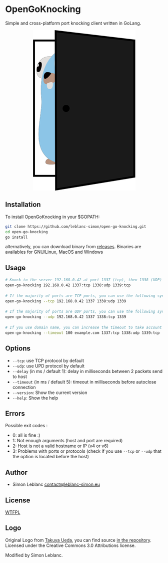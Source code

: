 # OpenGoKnocking

Simple and cross-platform port knocking client written in GoLang.

<p align="center">
<img src="https://raw.githubusercontent.com/leblanc-simon/open-go-knocking/main/assets/open-go-knocking.png">
</p>

## Installation

To install OpenGoKnocking in your $GOPATH:

```bash
git clone https://github.com/leblanc-simon/open-go-knocking.git
cd open-go-knocking
go install
```

alternatively, you can download binary from [releases](https://github.com/leblanc-simon/open-go-knocking/releases). 
Binaries are availables for GNU/Linux, MacOS and Windows

## Usage

```bash
# Knock to the server 192.168.0.42 at port 1337 (tcp), then 1338 (UDP) and finally 1339 (TCP)
open-go-knocking 192.168.0.42 1337:tcp 1338:udp 1339:tcp

# If the majority of ports are TCP ports, you can use the following syntax (ports without protocol will be in TCP)
open-go-knocking --tcp 192.168.0.42 1337 1338:udp 1339

# If the majority of ports are UDP ports, you can use the following syntax (ports without protocol will be in UDP)
open-go-knocking --udp 192.168.0.42 1337 1338:tcp 1339

# If you use domain name, you can increase the timeout to take account of resolution time
open-go-knocking --timeout 100 example.com 1337:tcp 1338:udp 1339:tcp
```

## Options

* `--tcp`: use TCP protocol by default
* `--udp`: use UPD protocol by default
* `--delay` (in ms / default 1): delay in milliseconds between 2 packets send to host
* `--timeout` (in ms / default 5): timeout in milliseconds before autoclose connection
* `--version`: Show the current version
* `--help`: Show the help

## Errors

Possible exit codes :

* 0: all is fine :)
* 1: Not enough arguments (host and port are required)
* 2: Host is not a valid hostname or IP (v4 or v6)
* 3: Problems with ports or protocols (check if you use `--tcp` or `--udp` that the option is located before the host)

## Author

* Simon Leblanc <contact@leblanc-simon.eu>

## License

[WTFPL](http://www.wtfpl.net/)

## Logo

Original Logo from [Takuya Ueda](https://twitter.com/tenntenn), you can find source [in the repository](https://github.com/golang-samples/gopher-vector). Licensed under the Creative Commons 3.0 Attributions license.

Modified by Simon Leblanc.